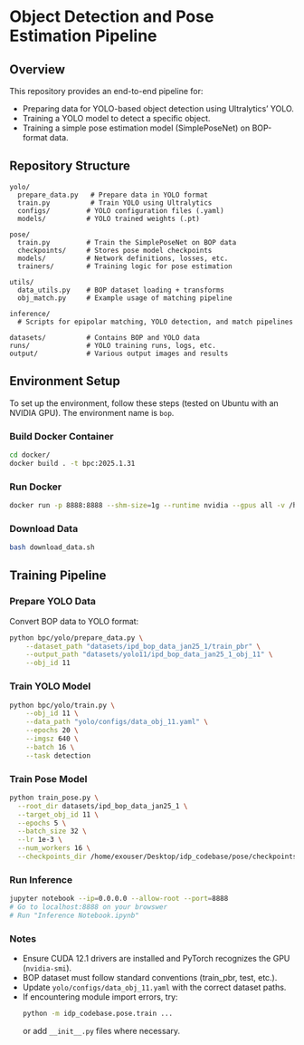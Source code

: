 # Object Detection and Pose Estimation Pipeline

## Overview
This repository provides an end-to-end pipeline for:
- Preparing data for YOLO-based object detection using Ultralytics’ YOLO.
- Training a YOLO model to detect a specific object.
- Training a simple pose estimation model (SimplePoseNet) on BOP-format data.

## Repository Structure
```
yolo/
  prepare_data.py   # Prepare data in YOLO format
  train.py          # Train YOLO using Ultralytics
  configs/         # YOLO configuration files (.yaml)
  models/          # YOLO trained weights (.pt)

pose/
  train.py         # Train the SimplePoseNet on BOP data
  checkpoints/     # Stores pose model checkpoints
  models/          # Network definitions, losses, etc.
  trainers/        # Training logic for pose estimation

utils/
  data_utils.py    # BOP dataset loading + transforms
  obj_match.py     # Example usage of matching pipeline

inference/
  # Scripts for epipolar matching, YOLO detection, and match pipelines

datasets/          # Contains BOP and YOLO data
runs/              # YOLO training runs, logs, etc.
output/            # Various output images and results
```

## Environment Setup
To set up the environment, follow these steps (tested on Ubuntu with an NVIDIA GPU). The environment name is `bop`.

### Build Docker Container
```bash
cd docker/
docker build . -t bpc:2025.1.31
```

### Run Docker
```bash
docker run -p 8888:8888 --shm-size=1g --runtime nvidia --gpus all -v /home/akasha_uswest2/bin_picking_challenge/ipd_codebase:/ipd_codebase -ti bpc:2025.1.31 bash
```


### Download Data
```bash
bash download_data.sh
```

## Training Pipeline

### Prepare YOLO Data
Convert BOP data to YOLO format:
```bash
python bpc/yolo/prepare_data.py \
    --dataset_path "datasets/ipd_bop_data_jan25_1/train_pbr" \
    --output_path "datasets/yolo11/ipd_bop_data_jan25_1_obj_11" \
    --obj_id 11
```

### Train YOLO Model
```bash
python bpc/yolo/train.py \
    --obj_id 11 \
    --data_path "yolo/configs/data_obj_11.yaml" \
    --epochs 20 \
    --imgsz 640 \
    --batch 16 \
    --task detection
```

### Train Pose Model
```bash
python train_pose.py \
  --root_dir datasets/ipd_bop_data_jan25_1 \
  --target_obj_id 11 \
  --epochs 5 \
  --batch_size 32 \
  --lr 1e-3 \
  --num_workers 16 \
  --checkpoints_dir /home/exouser/Desktop/idp_codebase/pose/checkpoints
```

### Run Inference
```bash
jupyter notebook --ip=0.0.0.0 --allow-root --port=8888
# Go to localhost:8888 on your browswer
# Run "Inference Notebook.ipynb"
```


### Notes
- Ensure CUDA 12.1 drivers are installed and PyTorch recognizes the GPU (`nvidia-smi`).
- BOP dataset must follow standard conventions (train_pbr, test, etc.).
- Update `yolo/configs/data_obj_11.yaml` with the correct dataset paths.
- If encountering module import errors, try:
  ```bash
  python -m idp_codebase.pose.train ...
  ```
  or add `__init__.py` files where necessary.
